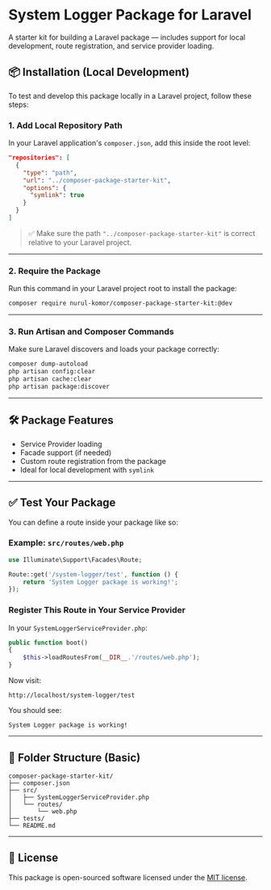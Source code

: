 


# System Logger Package for Laravel

A starter kit for building a Laravel package — includes support for local development, route registration, and service provider loading.

## 📦 Installation (Local Development)

To test and develop this package locally in a Laravel project, follow these steps:

### 1. Add Local Repository Path

In your Laravel application's `composer.json`, add this inside the root level:

```json
"repositories": [
  {
    "type": "path",
    "url": "../composer-package-starter-kit",
    "options": {
      "symlink": true
    }
  }
]
````

> ✅ Make sure the path `"../composer-package-starter-kit"` is correct relative to your Laravel project.

---

### 2. Require the Package

Run this command in your Laravel project root to install the package:

```bash
composer require nurul-komor/composer-package-starter-kit:@dev
```

---

### 3. Run Artisan and Composer Commands

Make sure Laravel discovers and loads your package correctly:

```bash
composer dump-autoload
php artisan config:clear
php artisan cache:clear
php artisan package:discover
```

---

## 🛠️ Package Features

* Service Provider loading
* Facade support (if needed)
* Custom route registration from the package
* Ideal for local development with `symlink`

---

## ✅ Test Your Package

You can define a route inside your package like so:

### Example: `src/routes/web.php`

```php
use Illuminate\Support\Facades\Route;

Route::get('/system-logger/test', function () {
    return 'System Logger package is working!';
});
```

### Register This Route in Your Service Provider

In your `SystemLoggerServiceProvider.php`:

```php
public function boot()
{
    $this->loadRoutesFrom(__DIR__.'/routes/web.php');
}
```

Now visit:

```
http://localhost/system-logger/test
```

You should see:

```
System Logger package is working!
```

---

## 📁 Folder Structure (Basic)

```
composer-package-starter-kit/
├── composer.json
├── src/
│   ├── SystemLoggerServiceProvider.php
│   └── routes/
│       └── web.php
├── tests/
└── README.md
```

---

## 📝 License

This package is open-sourced software licensed under the [MIT license](LICENSE).


